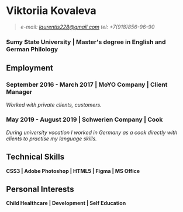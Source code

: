 # Viktoriia Kovaleva
>*e-mail: laurentis228@gmail.com*
>*tel: +7(918)856-96-90*
### Sumy State University | Master's degree in English and German Philology ###
## Employment ##
### September 2016 - March 2017 | MoYO Company | Client Manager ###
*Worked with private clients, customers.*
### May 2019 - August 2019 | Schwerien Company | Cook ###
*During university vocation I worked in Germany as a cook directly with clients to practise my language skills.*
## Technical Skills ##
**CSS3 | Adobe Photoshop | HTML5 | Figma | MS Office**
## Personal Interests ##
**Child Healthcare | Development | Self Education**